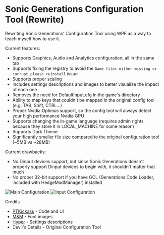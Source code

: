 # Sonic Generations Configuration Tool (Rewrite)

Rewriting Sonic Generations' Configuration Tool using WPF as a way to teach myself how to use it.

Current features:

- Supports Graphics, Audio and Analytics configuration, all in the same tab
- Supports fixing the registry to avoid the `Game files either missing or corrupt please reinstall` issue
- Supports proper scaling
- Includes settings descriptions and images to better visualize the impact of each one
- Removes the need for DefaultInput.cfg in the game's directory
- Ability to map keys that couldn't be mapped in the original config tool (e.g. TAB, Shift, CTRL...)
- Proper Nvidia Optimus support, so the config tool will always detect your high performance Nvidia GPU
- Supports changing the in-game language (requires admin rights because they store it in LOCAL_MACHINE for some reason)
- Supports Dark Theme
- Significantly smaller file size compared to the original configuration tool (~5MB vs ~28MB)

Current drawbacks:
- No Dinput devices support, but since Sonic Generations doesn't properly support Dinput devices to begin with, it shouldn't matter that much
- No proper 32-bit support if you have GCL (Generations Code Loader, included with HedgeModManager) installed

![Main Configuration](https://raw.githubusercontent.com/PTKickass/GenerationsConfigTool_Rewrite/master/Images/Config.png)
![Input Configuration](https://raw.githubusercontent.com/PTKickass/GenerationsConfigTool_Rewrite/master/Images/InputConfig.png)

Credits
- [PTKickass](https://github.com/PTKickass) - Code and UI
- [M&M](https://github.com/ActualMandM) - Font images
- [Hyper](https://github.com/HyperBE32) - Settings descriptions
- Devil's Details - Original Configuration Tool
